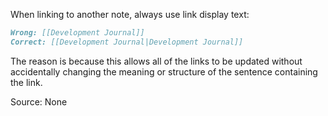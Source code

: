 When linking to another note, always use link display text:

```markdown
Wrong: [[Development Journal]]
Correct: [[Development Journal|Development Journal]]
```

The reason is because this allows all of the links to be updated without accidentally changing the meaning or structure of the sentence containing the link.

Source: None
